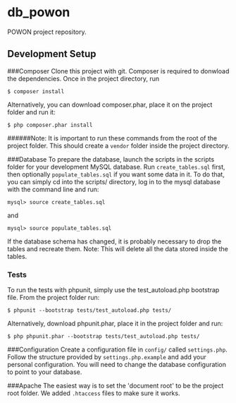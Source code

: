 # db_powon
POWON project repository.

## Development Setup

###Composer
Clone this project with git. Composer is required to donwload the dependencies.
Once in the project directory, run
```
$ composer install
```
Alternatively, you can download composer.phar, place it on the project folder and run it:
```
$ php composer.phar install
```
######Note: It is important to run these commands from the root of the project folder.
This should create a `vendor` folder inside the project directory.

###Database
To prepare the database, launch the scripts in the scripts folder for your development MySQL database.
Run `create_tables.sql` first, then optionally `populate_tables.sql` if you want some data in it.
To do that, you can simply cd into the scripts/ directory, log in to the mysql database with the command line and run:
```
mysql> source create_tables.sql
```
and
```
mysql> source populate_tables.sql
```
If the database schema has changed, it is probably necessary to drop the tables and recreate them. Note: This will delete all the data stored inside the tables.

### Tests

To run the tests with phpunit, simply use the test_autoload.php bootstrap file.
From the project folder run:
```
$ phpunit --bootstrap tests/test_autoload.php tests/
```
Alternatively, download phpunit.phar, place it in the project folder and run:
```
$ php phpunit.phar --bootstrap tests/test_autoload.php tests/
```

###Configuration
Create a configuration file in `config/` called `settings.php`. Follow the
structure provided by `settings.php.example` and add your personal configuration.
You will need to change the database configuration to point to your database.

###Apache
The easiest way is to set the 'document root' to be the project root folder. We added `.htaccess` files
to make sure it works.
